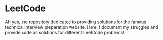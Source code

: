 # LeetCode

Ah yes, the repository dedicated to providing solutions for the famous technical interview preparation website. Here, I document my struggles and provide code as solutions for different LeetCode problems!
